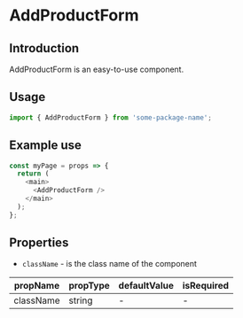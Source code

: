 # AddProductForm

<!-- STORY -->

## Introduction

AddProductForm is an easy-to-use component.

## Usage

```javascript
import { AddProductForm } from 'some-package-name';
```

## Example use

```javascript
const myPage = props => {
  return (
    <main>
      <AddProductForm />
    </main>
  );
};
```

## Properties

- `className` - is the class name of the component

| propName  | propType | defaultValue | isRequired |
| --------- | -------- | ------------ | ---------- |
| className | string   | -            | -          |
